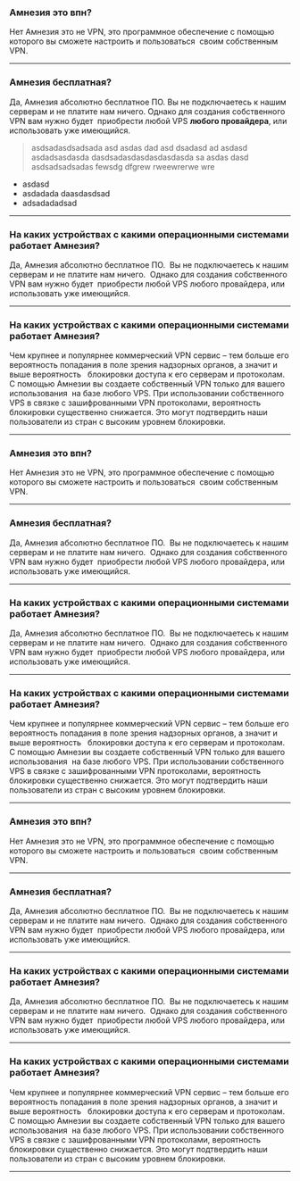 ### Амнезия это впн?

Нет Амнезия это не VPN, это программное обеспечение с помощью которого вы сможете настроить и пользоваться  своим собственным VPN.

---

### Амнезия бесплатная?

Да, Амнезия абсолютно бесплатное ПО. Вы не подключаетесь к нашим серверам и не платите нам ничего. Однако для создания собственного VPN вам нужно будет  приобрести любой VPS **любого провайдера**, или использовать уже имеющийся.

> asdsadasdsadsada asd asdas dad asd dsadasd ad asdasd asdadsasdasda dasdsadasdasdasdasdasda sa asdas dasd asdsadsadsadas fewsdg dfgrew rweewrerwe wre

- asdasd
- asdadada daasdasdsad
- adsadadadsad

---

### На каких устройствах с какими операционными системами работает Амнезия?

Да, Амнезия абсолютно бесплатное ПО.  Вы не подключаетесь к нашим серверам и не платите нам ничего.  Однако для создания собственного VPN вам нужно будет  приобрести любой VPS любого провайдера, или использовать уже имеющийся.

---

### На каких устройствах с какими операционными системами работает Амнезия?

Чем крупнее и популярнее коммерческий VPN сервис – тем больше его вероятность попадания в поле зрения надзорных органов, а значит и выше вероятность   блокировки доступа к его серверам и протоколам. С помощью Амнезии вы создаете собственный VPN только для вашего использования  на базе любого VPS. При использовании собственного VPS в связке с зашифрованными VPN протоколами, вероятность блокировки существенно снижается. Это могут подтвердить наши  пользователи из стран с высоким уровнем блокировки.

---

### Амнезия это впн?

Нет Амнезия это не VPN, это программное обеспечение с помощью которого вы сможете настроить и пользоваться  своим собственным VPN.

---

### Амнезия бесплатная?

Да, Амнезия абсолютно бесплатное ПО.  Вы не подключаетесь к нашим серверам и не платите нам ничего.  Однако для создания собственного VPN вам нужно будет  приобрести любой VPS любого провайдера, или использовать уже имеющийся.

---

### На каких устройствах с какими операционными системами работает Амнезия?

Да, Амнезия абсолютно бесплатное ПО.  Вы не подключаетесь к нашим серверам и не платите нам ничего.  Однако для создания собственного VPN вам нужно будет  приобрести любой VPS любого провайдера, или использовать уже имеющийся.

---

### На каких устройствах с какими операционными системами работает Амнезия?

Чем крупнее и популярнее коммерческий VPN сервис – тем больше его вероятность попадания в поле зрения надзорных органов, а значит и выше вероятность   блокировки доступа к его серверам и протоколам. С помощью Амнезии вы создаете собственный VPN только для вашего использования  на базе любого VPS. При использовании собственного VPS в связке с зашифрованными VPN протоколами, вероятность блокировки существенно снижается. Это могут подтвердить наши  пользователи из стран с высоким уровнем блокировки.

---

### Амнезия это впн?

Нет Амнезия это не VPN, это программное обеспечение с помощью которого вы сможете настроить и пользоваться  своим собственным VPN.

---

### Амнезия бесплатная?

Да, Амнезия абсолютно бесплатное ПО.  Вы не подключаетесь к нашим серверам и не платите нам ничего.  Однако для создания собственного VPN вам нужно будет  приобрести любой VPS любого провайдера, или использовать уже имеющийся.

---

### На каких устройствах с какими операционными системами работает Амнезия?

Да, Амнезия абсолютно бесплатное ПО.  Вы не подключаетесь к нашим серверам и не платите нам ничего.  Однако для создания собственного VPN вам нужно будет  приобрести любой VPS любого провайдера, или использовать уже имеющийся.

---

### На каких устройствах с какими операционными системами работает Амнезия?

Чем крупнее и популярнее коммерческий VPN сервис – тем больше его вероятность попадания в поле зрения надзорных органов, а значит и выше вероятность   блокировки доступа к его серверам и протоколам. С помощью Амнезии вы создаете собственный VPN только для вашего использования  на базе любого VPS. При использовании собственного VPS в связке с зашифрованными VPN протоколами, вероятность блокировки существенно снижается. Это могут подтвердить наши  пользователи из стран с высоким уровнем блокировки.

---
